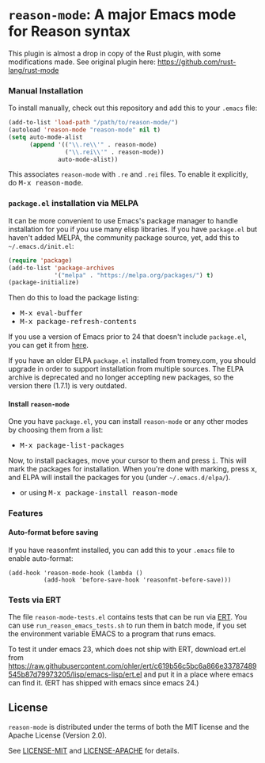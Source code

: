 `reason-mode`: A major Emacs mode for Reason syntax
============================================================

This plugin is almost a drop in copy of the Rust plugin, with some
modifications made. See original plugin here:
https://github.com/rust-lang/rust-mode


### Manual Installation

To install manually, check out this repository and add this to your
`.emacs` file:

```lisp
(add-to-list 'load-path "/path/to/reason-mode/")
(autoload 'reason-mode "reason-mode" nil t)
(setq auto-mode-alist
      (append '(("\\.re\\'" . reason-mode)
                ("\\.rei\\'" . reason-mode))
              auto-mode-alist))
```

This associates `reason-mode` with `.re` and `.rei` files. To enable it explicitly, do
<kbd>M-x reason-mode</kbd>.

### `package.el` installation via MELPA

It can be more convenient to use Emacs's package manager to handle
installation for you if you use many elisp libraries. If you have
`package.el` but haven't added MELPA, the community
package source, yet, add this to `~/.emacs.d/init.el`:

```lisp
(require 'package)
(add-to-list 'package-archives
             '("melpa" . "https://melpa.org/packages/") t)
(package-initialize)
```

Then do this to load the package listing:

* <kbd>M-x eval-buffer</kbd>
* <kbd>M-x package-refresh-contents</kbd>

If you use a version of Emacs prior to 24 that doesn't include
`package.el`, you can get it from [here](http://git.savannah.gnu.org/gitweb/?p=emacs.git;a=blob_plain;hb=ba08b24186711eaeb3748f3d1f23e2c2d9ed0d09;f=lisp/emacs-lisp/package.el).

If you have an older ELPA `package.el` installed from tromey.com, you
should upgrade in order to support installation from multiple sources.
The ELPA archive is deprecated and no longer accepting new packages,
so the version there (1.7.1) is very outdated.

#### Install `reason-mode`

One you have `package.el`, you can install `reason-mode` or any other
modes by choosing them from a list:

* <kbd>M-x package-list-packages</kbd>

Now, to install packages, move your cursor to them and press
<kbd>i</kbd>. This will mark the packages for installation. When
you're done with marking, press <kbd>x</kbd>, and ELPA will install
the packages for you (under `~/.emacs.d/elpa/`).

* or using <kbd>M-x package-install reason-mode</kbd>

### Features

#### Auto-format before saving

If you have reasonfmt installed, you can add this to your `.emacs` file to enable
auto-format:
```
(add-hook 'reason-mode-hook (lambda ()
          (add-hook 'before-save-hook 'reasonfmt-before-save)))
```



### Tests via ERT

The file `reason-mode-tests.el` contains tests that can be run via
[ERT](http://www.gnu.org/software/emacs/manual/html_node/ert/index.html).
You can use `run_reason_emacs_tests.sh` to run them in batch mode, if
you set the environment variable EMACS to a program that runs emacs.

To test it under emacs 23, which does not ship with ERT, download ert.el from
https://raw.githubusercontent.com/ohler/ert/c619b56c5bc6a866e33787489545b87d79973205/lisp/emacs-lisp/ert.el
and put it in a place where emacs can find it.  (ERT has shipped with emacs
since emacs 24.)

## License

`reason-mode` is distributed under the terms of both the MIT license and the
Apache License (Version 2.0).

See [LICENSE-MIT](LICENSE-MIT) and [LICENSE-APACHE](LICENSE-APACHE) for details.
